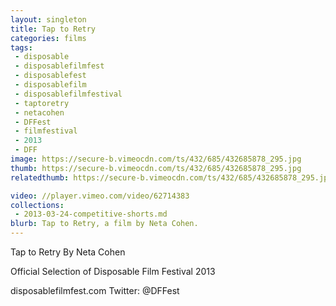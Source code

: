 ```yaml
---
layout: singleton
title: Tap to Retry
categories: films
tags:
 - disposable
 - disposablefilmfest
 - disposablefest
 - disposablefilm
 - disposablefilmfestival
 - taptoretry
 - netacohen
 - DFFest
 - filmfestival
 - 2013
 - DFF
image: https://secure-b.vimeocdn.com/ts/432/685/432685878_295.jpg
thumb: https://secure-b.vimeocdn.com/ts/432/685/432685878_295.jpg
relatedthumb: https://secure-b.vimeocdn.com/ts/432/685/432685878_295.jpg

video: //player.vimeo.com/video/62714383
collections:
 - 2013-03-24-competitive-shorts.md
blurb: Tap to Retry, a film by Neta Cohen.
---
```


Tap to Retry
By Neta Cohen

Official Selection of Disposable Film Festival 2013

disposablefilmfest.com
Twitter: @DFFest